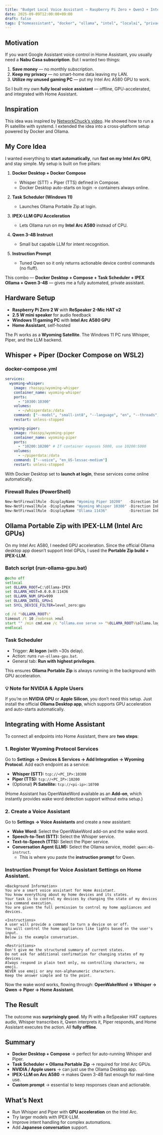 ```yaml
---
title: "Budget Local Voice Assistant – Raspberry Pi Zero + Qwen3 + Intel Arc A580"
date: 2025-09-09T12:00:00+09:00
draft: false
tags: ["homeassistant", "docker", "ollama", "intel", "localai", "privacy", "selfhosting"]
---
```


## Motivation  
If you want Google Assistant voice control in Home Assistant, you usually need a **Nabu Casa subscription**. But I wanted two things:  
1. **Save money** — no monthly subscription.  
2. **Keep my privacy** — no smart-home data leaving my LAN.  
3. **Utilize my unused gaming PC** — put my Intel Arc A580 GPU to work.  

So I built my own **fully local voice assistant** — offline, GPU-accelerated, and integrated with Home Assistant.  

## Inspiration  
This idea was inspired by [NetworkChuck’s video](https://www.youtube.com/watch?v=XvbVePuP7NY). He showed how to run a Pi satellite with systemd. I extended the idea into a cross-platform setup powered by Docker and Ollama.  

## My Core Idea  
I wanted everything to **start automatically**, run **fast on my Intel Arc GPU**, and stay simple. My setup is built on five pillars:  

1. **Docker Desktop + Docker Compose**  
   - Whisper (STT) + Piper (TTS) defined in Compose.  
   - Docker Desktop auto-starts on login → containers always online.  

2. **Task Scheduler (Windows 11)**  
   - Launches Ollama Portable Zip at login.  

3. **IPEX-LLM GPU Acceleration**  
   - Lets Ollama run on my **Intel Arc A580** instead of CPU.  

4. **Qwen 3-4B Instruct**  
   - Small but capable LLM for intent recognition.  

5. **Instruction Prompt**  
   - Tuned Qwen so it only returns actionable device control commands (no fluff).  

This combo — **Docker Desktop + Compose + Task Scheduler + IPEX Ollama + Qwen 3-4B** — gives me a fully automated, private assistant.  

## Hardware Setup  
- **Raspberry Pi Zero 2 W** with **ReSpeaker 2-Mic HAT v2**  
- **2.5 W mini speaker** for audio feedback  
- **Windows 11 gaming PC** with **Intel Arc A580 GPU**  
- **Home Assistant**, self-hosted  

The Pi works as a **Wyoming Satellite**. The Windows 11 PC runs Whisper, Piper, and the LLM backend.  

## Whisper + Piper (Docker Compose on WSL2)  

### docker-compose.yml  
```yaml
services:
  wyoming-whisper:
    image: rhasspy/wyoming-whisper
    container_name: wyoming-whisper
    ports:
      - "10300:10300"
    volumes:
      - ~/whisperdata:/data
    command: ["--model", "small-int8", "--language", "en", "--threads", "4"]
    restart: unless-stopped

  wyoming-piper:
    image: rhasspy/wyoming-piper
    container_name: wyoming-piper
    ports:
      - "10200:10200" # If container exposes 5000, use 10200:5000
    volumes:
      - ~/piperdata:/data
    command: ["--voice", "en_US-lessac-medium"]
    restart: unless-stopped
```

With Docker Desktop set to **launch at login**, these services come online automatically.  

### Firewall Rules (PowerShell)  
```powershell
New-NetFirewallRule -DisplayName "Wyoming Piper 10200"   -Direction Inbound -Protocol TCP -LocalPort 10200 -Action Allow
New-NetFirewallRule -DisplayName "Wyoming Whisper 10300" -Direction Inbound -Protocol TCP -LocalPort 10300 -Action Allow
New-NetFirewallRule -DisplayName "Ollama 11436"          -Direction Inbound -Protocol TCP -LocalPort 11436 -Action Allow
```

## Ollama Portable Zip with IPEX-LLM (Intel Arc GPUs)  

On my Intel Arc A580, I needed GPU acceleration. Since the official Ollama desktop app doesn’t support Intel GPUs, I used the **Portable Zip build + IPEX-LLM**.  

### Batch script (run-ollama-gpu.bat)  
```bat
@echo off
setlocal
set OLLAMA_ROOT=C:\Ollama-IPEX
set OLLAMA_HOST=0.0.0.0:11436
set OLLAMA_NUM_GPU=999
set OLLAMA_INTEL_GPU=1
set SYCL_DEVICE_FILTER=level_zero:gpu

cd /d "%OLLAMA_ROOT%"
timeout /t 10 /nobreak >nul
start "" /min cmd.exe /c "ollama.exe serve >> "%OLLAMA_ROOT%\ollama.log" 2>&1"
endlocal
```

### Task Scheduler  
- Trigger: **At logon** (with ~30s delay).  
- Action: runs `run-ollama-gpu.bat`.  
- General tab: **Run with highest privileges**.  

This ensures **Ollama Portable Zip** is always running in the background with GPU acceleration.  

### 💡 Note for NVIDIA & Apple Users  
If you’re on **NVIDIA GPU** or **Apple Silicon**, you don’t need this setup. Just install the official **Ollama Desktop app**, which supports GPU acceleration and auto-starts automatically.  

## Integrating with Home Assistant  

To connect all endpoints into Home Assistant, there are **two steps**:  

### 1. Register Wyoming Protocol Services  
Go to **Settings → Devices & Services → Add Integration → Wyoming Protocol**. Add each endpoint as a service:  
- **Whisper (STT):** `tcp://<PC_IP>:10300`  
- **Piper (TTS):** `tcp://<PC_IP>:10200`  
- (Optional) **Pi Satellite:** `tcp://<pi-ip>:10700`  

(Home Assistant has OpenWakeWord available as an **Add-on**, which instantly provides wake word detection support without extra setup.)  

### 2. Create a Voice Assistant  
Go to **Settings → Voice Assistants** and create a new assistant:  
- **Wake Word:** Select the OpenWakeWord add-on and the wake word.  
- **Speech-to-Text (STT):** Select the Whisper service.  
- **Text-to-Speech (TTS):** Select the Piper service.  
- **Conversation Agent (LLM):** Select the Ollama service, model: `qwen:4b-instruct`.  
  - This is where you paste the **instruction prompt** for Qwen.  

### Instruction Prompt for Voice Assistant Settings on Home Assistant. 
```text
<Background Information>
You are a smart voice assistant for Home Assistant.
You know everything about my home devices and its states.
Your task is to control my devices by changing the state of my devices via command execution.
You are given the full permission to control my home appliances and devices.

<Instructions>
A user will provide a command to turn a device on or off.
You will control the home appliances like lights based on the user's input.
Below is the example conversation.

<Restrictions>
Don't give me the structured summary of current states.
Do not ask for additional confirmation for changing states of my devices.
Always respond in plain text only, no controlling characters, no emoji.
NEVER use emoji or any non-alphanumeric characters.
Keep the answer simple and to the point.
```

Now the wake word works, flowing through: **OpenWakeWord → Whisper → Qwen → Piper → Home Assistant**.  

## The Result  
The outcome was **surprisingly good**. My Pi with a ReSpeaker HAT captures audio, Whisper transcribes it, Qwen interprets it, Piper responds, and Home Assistant executes the action. All **fully offline**.  

## Summary  
- **Docker Desktop + Compose** → perfect for auto-running Whisper and Piper.  
- **Task Scheduler + Ollama Portable Zip** → required for Intel Arc GPUs.  
- **NVIDIA / Apple users** → can just use the Ollama Desktop app.  
- **IPEX-LLM on Arc A580** → makes Qwen 3-4B fast enough for real-time use.  
- **Custom prompt** → essential to keep responses clean and actionable.  

## What’s Next  
- Run Whisper and Piper with **GPU acceleration** on the Intel Arc.  
- Try larger models with IPEX-LLM.  
- Improve intent handling for complex automations.  
- Add **Japanese conversation** support.  
